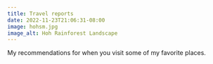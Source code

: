 ```yaml
---
title: Travel reports
date: 2022-11-23T21:06:31-08:00
image: hohsm.jpg
image_alt: Hoh Rainforest Landscape
---
```


My recommendations for when you visit some of my favorite places.
